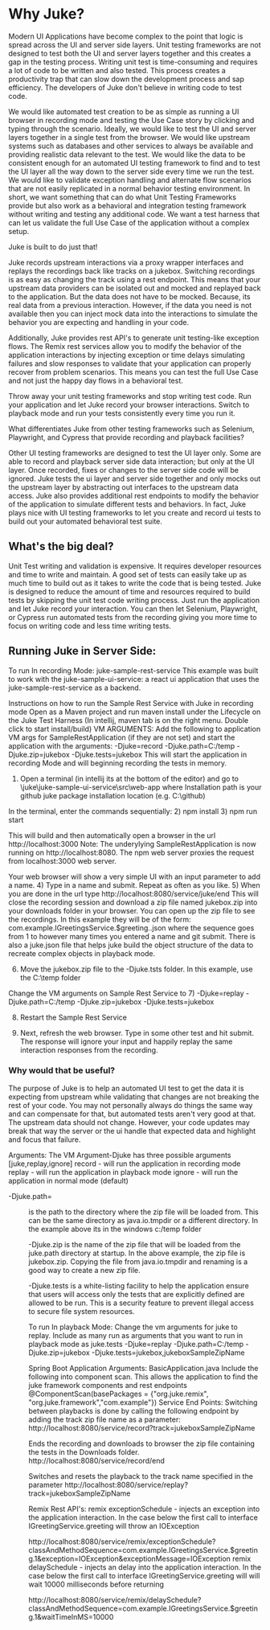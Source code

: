 <h1>Why Juke?</h1>

Modern UI Applications have become complex to the point that logic is spread across the UI and server side layers.
Unit testing frameworks are not designed to test both the UI and server layers together and this creates a gap
in the testing process. Writing unit test is time-consuming and requires a lot of code to be written and also tested.
This process creates a productivity trap that can slow down the development process and sap efficiency. The developers
of Juke don't believe in writing code to test code.

We would like automated test creation to be as simple as running
a UI browser in recording mode and testing the Use Case story by clicking and typing through the scenario.
Ideally, we would like to test the UI and server layers together in a single test from the browser.
We would like upstream systems such as databases and other services to always be available and providing realistic
data relevant to the test. We would like the data to be consistent enough for an automated UI testing framework to
find and to test the UI layer all the way down to the server side every time we run the test.
We would like to validate exception handling and alternate flow scenarios that are not easily replicated in a normal
behavior testing environment. In short, we want something that can do what Unit Testing Frameworks provide but also
work as a behavioral and integration testing framework without writing and testing any additional code.
We want a test harness that can let us validate the full Use Case of the application without a complex setup.

Juke is built to do just that!

Juke records upstream interactions via a proxy wrapper interfaces and replays the recordings back
like tracks on a jukebox. Switching recordings is as easy as changing the track using a rest endpoint.
This means that your upstream data providers can be isolated out and mocked and replayed back to the application.
But the data does not have to be mocked. Because, its real data from a previous interaction. However, if the
data you need is not available then you can inject mock data into the interactions to simulate the behavior
you are expecting and handling in your code.

Additionally, Juke provides rest API's to generate unit testing-like exception flows. The Remix rest services
allow you to modify the behavior of the application interactions by injecting exception or  time delays simulating
failures and slow responses to validate that your application can properly recover from problem scenarios.
This means you can test the full Use Case and not just the happy day flows in a behavioral test.

Throw away your unit testing frameworks and stop writing test code. Run your application and let Juke record your
browser interactions. Switch to playback mode and run your tests consistently every time you run it.

What differentiates Juke from other testing frameworks such as Selenium, Playwright, and Cypress that provide recording
and playback facilities?

Other UI testing frameworks are designed to test the UI layer only. Some are able to record and playback server side
data interaction; but only at the UI layer. Once recorded, fixes or changes to the server side code will be ignored.
Juke tests the ui layer and server side together and only mocks out the upstream layer by abstracting out interfaces to the upstream data access.
Juke also provides additional rest endpoints to modify the behavior of the application to simulate different tests
and behaviors. In fact, Juke plays nice with  UI testing frameworks to let you create and record ui tests
to build out your automated behavioral test suite.

<h2>What's the big deal?</h2>
Unit Test writing and validation is expensive. It requires developer resources and time to write and maintain.
A good set of tests can easily take up as much time to build out as it takes to write the code that is being tested.
Juke is designed to reduce the amount of time and resources required to build tests by skipping the unit test code writing process.
Just run the application and let Juke record your interaction. You can then let Selenium, Playwright, or
Cypress run automated tests from the recording giving you more time to focus on writing code and less time writing
tests.

<h2>Running Juke in Server Side:</h2>

To run In recording Mode: juke-sample-rest-service
This example was built to work with the juke-sample-ui-service: a react ui application that uses the juke-sample-rest-service as a backend.

Instructions on how to run the Sample Rest Service with Juke in recording mode
Open as a Maven project and run maven install under the Lifecycle on the Juke Test Harness (In intellij, maven tab is on the right menu. Double click to start install/build)
VM ARGUMENTS:
Add the following to application VM args for SampleRestApplication (if they are not set) and  start the application with the arguments:
-Djuke=record -Djuke.path=C:/temp  -Djuke.zip=jukebox -Djuke.tests=jukebox
This will start the application in recording Mode and will beginning recording the tests in memory. 

1) Open a terminal (in intellij its at the bottom of the editor) and go to <Installation Path>\juke\juke-sample-ui-service\src\web-app where Installation path is your
github juke package installation location (e.g. C:\github)

In the terminal, enter the commands sequentially:
2) npm install
3) npm run start

This will build and then automatically open a browser in the url http://localhost:3000
Note: The underylying SampleRestApplication is now running on http://localhost:8080. The npm web server proxies the request from localhost:3000 web server.

Your web browser will show a very simple UI with an input parameter to add a name.
4) Type in a name and submit. Repeat as often as you like.
5) When you are done in the url type http://localhost:8080/service/juke/end
This will close the recording session and download a zip file named jukebox.zip into your downloads folder in your browser.
You can open up the zip file to see the recordings. In this example they will be of the form: com.example.IGreetingsService.$greeting.<sequence>.json
where the sequence goes from 1 to however many times you entered a name and git submit.
There is also a juke.json file that helps juke build the object structure of the data to recreate complex objects in playback mode.

6) Move the jukebox.zip file to the -Djuke.tsts folder. In this example, use the C:\temp folder

Change the VM arguments on Sample Rest Service to 
7) -Djuke=replay -Djuke.path=C:/temp  -Djuke.zip=jukebox -Djuke.tests=jukebox

8) Restart the Sample Rest Service

9) Next, refresh the web browser. Type in some other test and hit submit. The response will ignore your input and happily replay the same interaction responses from the recording.

<h3>Why would that be useful?</h3>
The purpose of Juke is to help an automated UI test to get the data it is expecting from upstream while validating that changes are not breaking the rest of your code. 
You may not personally always do things the same way and can compensate for that, but automated tests aren't very good at that.
The upstream data should not change. 
However, your code updates may break that way the server or the ui handle that expected data and highlight and focus that failure.



Arguments:
The VM Argument-Djuke has three possible arguments [juke,replay,ignore]
record - will run the application in recording mode
replay - will run the application in playback mode
ignore - will run the application in normal mode (default)

-Djuke.path=<dir path> is the path to the directory where the zip file will be loaded from. This can be the same directory
as java.io.tmpdir or a different directory. In the example above its in the windows c:/temp folder

-Djuke.zip is the name of the zip file that will be loaded from the juke.path directory at startup.
In the above example, the zip file is jukebox.zip. Copying the file from java.io.tmpdir and renaming is a good way to create a new zip file.

-Djuke.tests is a white-listing facility to help the application ensure that users will access only the tests that are explicitly defined
are allowed to be run. This is a security feature to prevent illegal access to secure file system resources.


To run In playback Mode:
Change the vm arguments for juke to replay. Include as many run as arguments that you want to run in playback mode as juke.tests
-Djuke=replay -Djuke.path=C:/temp  -Djuke.zip=jukebox -Djuke.tests=jukebox,jukeboxSampleZipName


Spring Boot Application Arguments: BasicApplication.java
Include the following into component scan. This allows the application to find the juke framework components and rest endpoints
@ComponentScan(basePackages =  {"org.juke.remix", "org.juke.framework","com.example"})
Service End Points:
Switching between playbacks is done by calling the following endpoint by adding the track zip file name as a parameter:
http://localhost:8080/service/record?track=jukeboxSampleZipName

Ends the recording and downloads to browser the zip file containing the tests in the Downloads folder.
http://localhost:8080/service/record/end

Switches and resets the playback to the track name specified in the parameter
http://localhost:8080/service/replay?track=jukeboxSampleZipName

Remix Rest API's:
remix exceptionSchedule - injects an exception into the application interaction. In the case below the first call to interface IGreetingService.greeting will throw an IOException

http://localhost:8080/service/remix/exceptionSchedule?classAndMethodSequence=com.example.IGreetingsService.$greeting.1&exception=IOException&exceptionMessage=IOException
remix delaySchedule - injects an delay into the application interaction. In the case below the first call to interface IGreetingService.greeting will will wait 10000 milliseconds before returning

http://localhost:8080/service/remix/delaySchedule?classAndMethodSequence=com.example.IGreetingsService.$greeting.1&waitTimeInMS=10000